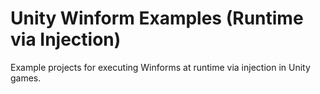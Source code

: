 # Unity Winform Examples (Runtime via Injection)

Example projects for executing Winforms at runtime via injection in Unity games.
